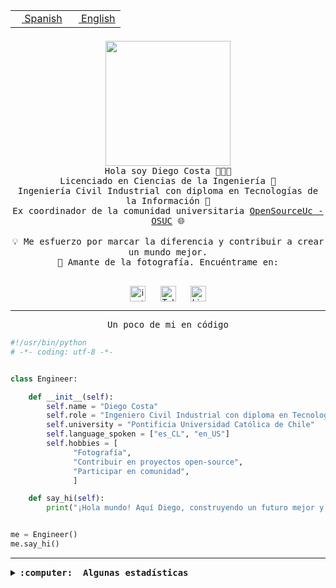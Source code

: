 <table border="0"  align="right">
 <tr><td><a href="README.md"><img src="https://upload.wikimedia.org/wikipedia/commons/thumb/8/89/Bandera_de_Espa%C3%B1a.svg/1200px-Bandera_de_Espa%C3%B1a.svg.png" height="10"> Spanish</a></td>
 <td><a href="README.en.md"><img src="https://upload.wikimedia.org/wikipedia/commons/a/a4/Flag_of_the_United_States.svg" height="10"> English</a></td></tr>
</table><br><br><br>

<p align="center">
  <img src="https://github.com/diegocostares/diegocostares/blob/main/Images/aaa2.gif?raw=true" height="200px" weight="200px">
  <br><samp>
    Hola soy Diego Costa 👨🏻‍💻<br>
    Licenciado en Ciencias de la Ingeniería 🤖<br>
    Ingeniería Civil Industrial con diploma en Tecnologías de la Información 🧠<br>
    Ex coordinador de la comunidad universitaria <a href="https://github.com/open-source-uc">OpenSourceUc - OSUC</a> 🌐<br>
  <br>
    💡 Me esfuerzo por marcar la diferencia y contribuir a crear un mundo mejor.<br>
    📸 Amante de la fotografía. Encuéntrame en: <br>
  <br></samp>
</p>

<p align="center">
   <a href="https://instagram.com/diegocosta_no" target="blank">
      <img align="center" src="https://cdn.jsdelivr.net/npm/simple-icons@3.0.1/icons/instagram.svg" alt="instagram" height="25px" width="25px" />
      &#8203;
   </a>
   &nbsp; &nbsp; &nbsp;
   <a href="https://t.me/diegocosta_no" target="blank">
      <img align="center" alt="Telegram" width="25px" src="https://icons-for-free.com/iconfiles/png/512/Telegram-1324888767380505522.png" />
      &#8203;
   </a>
   &nbsp; &nbsp; &nbsp;
   <a href="https://www.linkedin.com/in/diegocostar/" target="blank">
      <img align="center" alt="LinkedIn" width="25px" src="https://img.icons8.com/metro/452/linkedin.png" />
      &#8203;
   </a>
</p>

---

<p align="center"><front size="25"><samp>Un poco de mi en código</samp></front></p>

```python
#!/usr/bin/python
# -*- coding: utf-8 -*-


class Engineer:

    def __init__(self):
        self.name = "Diego Costa"
        self.role = "Ingeniero Civil Industrial con diploma en Tecnologías de la Información"
        self.university = "Pontificia Universidad Católica de Chile"
        self.language_spoken = ["es_CL", "en_US"]
        self.hobbies = [
              "Fotografía",
              "Contribuir en proyectos open-source",
              "Participar en comunidad",
              ]

    def say_hi(self):
        print("¡Hola mundo! Aquí Diego, construyendo un futuro mejor y cambiando el mundo.")


me = Engineer()
me.say_hi()
```

---

<details>
  <summary><b><samp>:computer: &nbsp;Algunas estadísticas</samp></b></summary>
  <br/></p>

<!--START_SECTION:waka-->
![Code Time](http://img.shields.io/badge/Code%20Time-1%2C865%20hrs%2032%20mins-blue)

📅 **Soy más productivo los Miércoles** 

```text
Lunes                    12685 commits       █░░░░░░░░░░░░░░░░░░░░░░░░   05.76 % 
Martes                   7497 commits        █░░░░░░░░░░░░░░░░░░░░░░░░   03.40 % 
Miércoles                70540 commits       ████████░░░░░░░░░░░░░░░░░   32.04 % 
Jueves                   58629 commits       ███████░░░░░░░░░░░░░░░░░░   26.63 % 
Viernes                  64264 commits       ███████░░░░░░░░░░░░░░░░░░   29.19 % 
Sábado                   6206 commits        █░░░░░░░░░░░░░░░░░░░░░░░░   02.82 % 
Domingo                  368 commits         ░░░░░░░░░░░░░░░░░░░░░░░░░   00.17 % 
```


📊 **Esta semana me dediqué a** 

```text
🐱‍💻 Proyectos: 
buk-webapp               21 hrs 48 mins      █████████████████████░░░░   83.65 % 
seminario_ia             3 hrs 8 mins        ███░░░░░░░░░░░░░░░░░░░░░░   12.05 % 
compilado                39 mins             █░░░░░░░░░░░░░░░░░░░░░░░░   02.55 % 
plaintext                21 mins             ░░░░░░░░░░░░░░░░░░░░░░░░░   01.40 % 
Unknown Project          5 mins              ░░░░░░░░░░░░░░░░░░░░░░░░░   00.35 % 
```


 Last Updated on 17/09/2024 21:40:14 UTC
<!--END_SECTION:waka-->

<p align="center"> <img src="https://github-readme-stats.vercel.app/api?username=diegocostares&show_icons=true&theme=ayu-mirage" alt="abhisheknaiidu" /></p>

</details>
